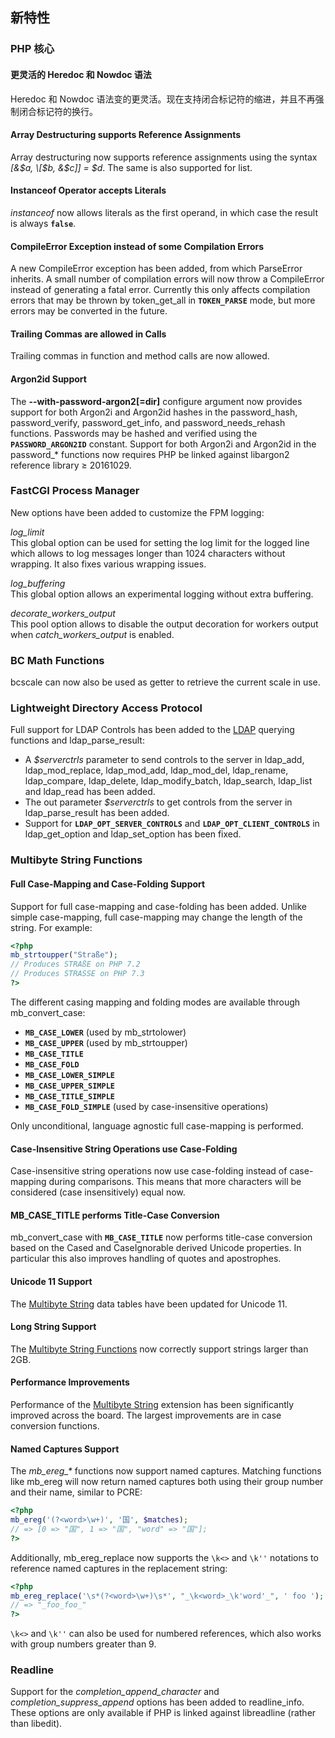 新特性
------

### PHP 核心

#### 更灵活的 Heredoc 和 Nowdoc 语法

Heredoc 和 Nowdoc
语法变的更灵活。现在支持闭合标记符的缩进，并且不再强制闭合标记符的换行。

#### Array Destructuring supports Reference Assignments

Array destructuring now supports reference assignments using the syntax
*\[&$a, \[$b, &$c\]\] = $d*. The same is also supported for <span
class="function">list</span>.

#### Instanceof Operator accepts Literals

*instanceof* now allows literals as the first operand, in which case the
result is always **`false`**.

#### CompileError Exception instead of some Compilation Errors

A new <span class="classname">CompileError</span> exception has been
added, from which <span class="classname">ParseError</span> inherits. A
small number of compilation errors will now throw a <span
class="classname">CompileError</span> instead of generating a fatal
error. Currently this only affects compilation errors that may be thrown
by <span class="function">token\_get\_all</span> in **`TOKEN_PARSE`**
mode, but more errors may be converted in the future.

#### Trailing Commas are allowed in Calls

Trailing commas in function and method calls are now allowed.

#### Argon2id Support

The **--with-password-argon2\[=dir\]** configure argument now provides
support for both Argon2i and Argon2id hashes in the <span
class="function">password\_hash</span>, <span
class="function">password\_verify</span>, <span
class="function">password\_get\_info</span>, and <span
class="function">password\_needs\_rehash</span> functions. Passwords may
be hashed and verified using the **`PASSWORD_ARGON2ID`** constant.
Support for both Argon2i and Argon2id in the <span
class="function">password\_\*</span> functions now requires PHP be
linked against libargon2 reference library ≥ 20161029.

### FastCGI Process Manager

New options have been added to customize the FPM logging:

*log\_limit*  
<span class="simpara"> This global option can be used for setting the
log limit for the logged line which allows to log messages longer than
1024 characters without wrapping. It also fixes various wrapping issues.
</span>

*log\_buffering*  
<span class="simpara"> This global option allows an experimental logging
without extra buffering. </span>

*decorate\_workers\_output*  
<span class="simpara"> This pool option allows to disable the output
decoration for workers output when *catch\_workers\_output* is enabled.
</span>

### BC Math Functions

<span class="function">bcscale</span> can now also be used as getter to
retrieve the current scale in use.

### Lightweight Directory Access Protocol

Full support for LDAP Controls has been added to the
<a href="/book/ldap.html" class="link">LDAP</a> querying functions and
<span class="function">ldap\_parse\_result</span>:

-   <span class="simpara"> A *$serverctrls* parameter to send controls
    to the server in <span class="function">ldap\_add</span>, <span
    class="function">ldap\_mod\_replace</span>, <span
    class="function">ldap\_mod\_add</span>, <span
    class="function">ldap\_mod\_del</span>, <span
    class="function">ldap\_rename</span>, <span
    class="function">ldap\_compare</span>, <span
    class="function">ldap\_delete</span>, <span
    class="function">ldap\_modify\_batch</span>, <span
    class="function">ldap\_search</span>, <span
    class="function">ldap\_list</span> and <span
    class="function">ldap\_read</span> has been added. </span>
-   <span class="simpara"> The out parameter *$serverctrls* to get
    controls from the server in <span
    class="function">ldap\_parse\_result</span> has been added. </span>
-   <span class="simpara"> Support for **`LDAP_OPT_SERVER_CONTROLS`**
    and **`LDAP_OPT_CLIENT_CONTROLS`** in <span
    class="function">ldap\_get\_option</span> and <span
    class="function">ldap\_set\_option</span> has been fixed. </span>

### Multibyte String Functions

#### Full Case-Mapping and Case-Folding Support

Support for full case-mapping and case-folding has been added. Unlike
simple case-mapping, full case-mapping may change the length of the
string. For example:

``` php
<?php
mb_strtoupper("Straße");
// Produces STRAßE on PHP 7.2
// Produces STRASSE on PHP 7.3
?>
```

The different casing mapping and folding modes are available through
<span class="function">mb\_convert\_case</span>:

-   <span class="simpara"> **`MB_CASE_LOWER`** (used by <span
    class="function">mb\_strtolower</span>) </span>
-   <span class="simpara"> **`MB_CASE_UPPER`** (used by <span
    class="function">mb\_strtoupper</span>) </span>
-   <span class="simpara"> **`MB_CASE_TITLE`** </span>
-   <span class="simpara"> **`MB_CASE_FOLD`** </span>
-   <span class="simpara"> **`MB_CASE_LOWER_SIMPLE`** </span>
-   <span class="simpara"> **`MB_CASE_UPPER_SIMPLE`** </span>
-   <span class="simpara"> **`MB_CASE_TITLE_SIMPLE`** </span>
-   <span class="simpara"> **`MB_CASE_FOLD_SIMPLE`** (used by
    case-insensitive operations) </span>

Only unconditional, language agnostic full case-mapping is performed.

#### Case-Insensitive String Operations use Case-Folding

Case-insensitive string operations now use case-folding instead of case-
mapping during comparisons. This means that more characters will be
considered (case insensitively) equal now.

#### MB\_CASE\_TITLE performs Title-Case Conversion

<span class="function">mb\_convert\_case</span> with **`MB_CASE_TITLE`**
now performs title-case conversion based on the Cased and CaseIgnorable
derived Unicode properties. In particular this also improves handling of
quotes and apostrophes.

#### Unicode 11 Support

The <a href="/book/mbstring.html" class="link">Multibyte String</a> data
tables have been updated for Unicode 11.

#### Long String Support

The
<a href="/ref/mbstring.html" class="link">Multibyte String Functions</a>
now correctly support strings larger than 2GB.

#### Performance Improvements

Performance of the
<a href="/book/mbstring.html" class="link">Multibyte String</a>
extension has been significantly improved across the board. The largest
improvements are in case conversion functions.

#### Named Captures Support

The *mb\_ereg\_\** functions now support named captures. Matching
functions like <span class="function">mb\_ereg</span> will now return
named captures both using their group number and their name, similar to
PCRE:

``` php
<?php
mb_ereg('(?<word>\w+)', '国', $matches);
// => [0 => "国", 1 => "国", "word" => "国"];
?>
```

Additionally, <span class="function">mb\_ereg\_replace</span> now
supports the `\k<>` and `\k''` notations to reference named captures in
the replacement string:

``` php
<?php
mb_ereg_replace('\s*(?<word>\w+)\s*', "_\k<word>_\k'word'_", ' foo ');
// => "_foo_foo_"
?>
```

`\k<>` and `\k''` can also be used for numbered references, which also
works with group numbers greater than 9.

### Readline

Support for the *completion\_append\_character* and
*completion\_suppress\_append* options has been added to <span
class="function">readline\_info</span>. These options are only available
if PHP is linked against libreadline (rather than libedit).
